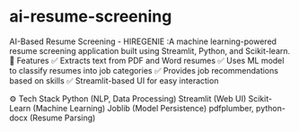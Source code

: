 # ai-resume-screening
AI-Based Resume Screening - HIREGENIE :A machine learning-powered resume screening application built using Streamlit, Python, and Scikit-learn.
📌 Features
✅ Extracts text from PDF and Word resumes
✅ Uses ML model to classify resumes into job categories
✅ Provides job recommendations based on skills
✅ Streamlit-based UI for easy interaction

⚙️ Tech Stack
Python (NLP, Data Processing)
Streamlit (Web UI)
Scikit-Learn (Machine Learning)
Joblib (Model Persistence)
pdfplumber, python-docx (Resume Parsing)
